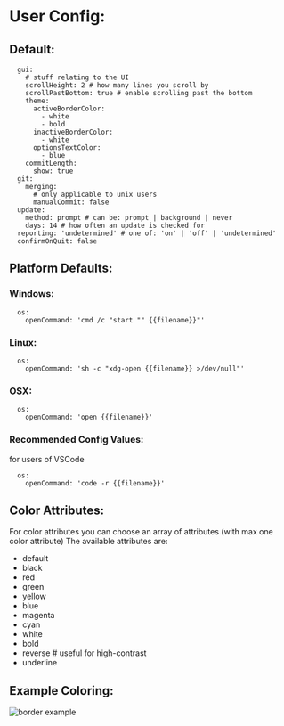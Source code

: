 # User Config:

## Default:

```
  gui:
    # stuff relating to the UI
    scrollHeight: 2 # how many lines you scroll by
    scrollPastBottom: true # enable scrolling past the bottom
    theme:
      activeBorderColor:
        - white
        - bold
      inactiveBorderColor:
        - white
      optionsTextColor:
        - blue
    commitLength:
      show: true
  git:
    merging:
      # only applicable to unix users
      manualCommit: false
  update:
    method: prompt # can be: prompt | background | never
    days: 14 # how often an update is checked for
  reporting: 'undetermined' # one of: 'on' | 'off' | 'undetermined'
  confirmOnQuit: false
```

## Platform Defaults:

### Windows:

```
  os:
    openCommand: 'cmd /c "start "" {{filename}}"'
```

### Linux:

```
  os:
    openCommand: 'sh -c "xdg-open {{filename}} >/dev/null"'
```

### OSX:

```
  os:
    openCommand: 'open {{filename}}'
```

### Recommended Config Values:

for users of VSCode

```
  os:
    openCommand: 'code -r {{filename}}'
```

## Color Attributes:

For color attributes you can choose an array of attributes (with max one color attribute)
The available attributes are:

- default
- black
- red
- green
- yellow
- blue
- magenta
- cyan
- white
- bold
- reverse # useful for high-contrast
- underline

## Example Coloring:

![border example](/docs/resources/colored-border-example.png)
